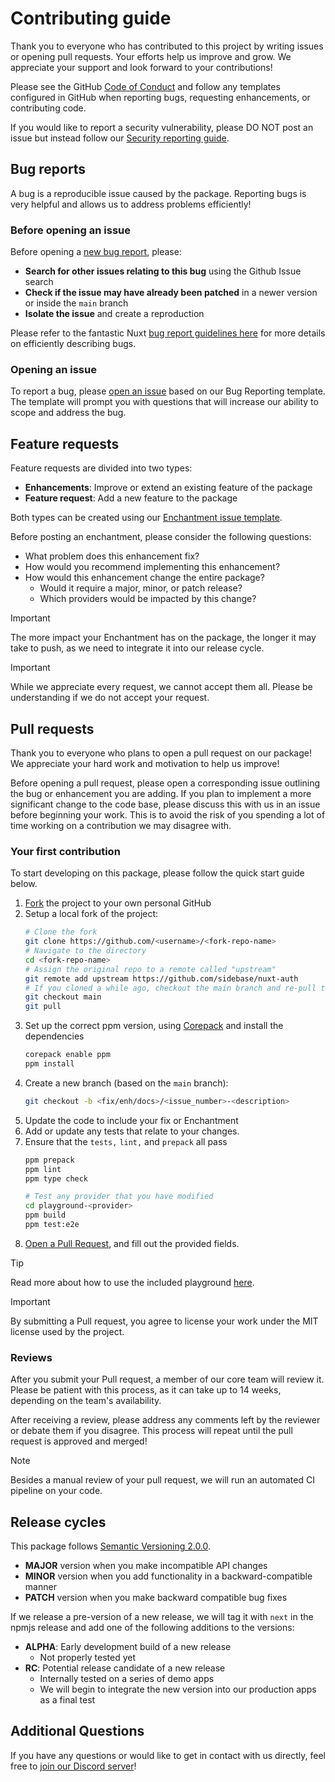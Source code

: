# Contributing guide

Thank you to everyone who has contributed to this project by writing issues or opening pull requests. Your efforts help us improve and grow. We appreciate your support and look forward to your contributions!

Please see the GitHub [Code of Conduct](https://docs.github.com/en/site-policy/github-terms/github-community-guidelines) and follow any templates configured in GitHub when reporting bugs, requesting enhancements, or contributing code.

If you would like to report a security vulnerability, please DO NOT post an issue but instead follow our [Security reporting guide](/SECURITY.md).

## Bug reports

A bug is a reproducible issue caused by the package. Reporting bugs is very helpful and allows us to address problems efficiently!

### Before opening an issue

Before opening a [new bug report](https://github.com/sidebase/nuxt-auth/issues/new?assignees=&labels=bug%2Cpending&projects=&template=bug-report.yaml), please:

- **Search for other issues relating to this bug** using the Github Issue search
- **Check if the issue may have already been patched** in a newer version or inside the `main` branch
- **Isolate the issue** and create a reproduction

Please refer to the fantastic Nuxt [bug report guidelines here](https://nuxt.com/docs/community/reporting-bugs) for more details on efficiently describing bugs.

### Opening an issue

To report a bug, please [open an issue](https://github.com/sidebase/nuxt-auth/issues/new?assignees=&labels=bug%2Cpending&projects=&template=bug-report.yaml) based on our Bug Reporting template. The template will prompt you with questions that will increase our ability to scope and address the bug.

## Feature requests

Feature requests are divided into two types:

- **Enhancements**: Improve or extend an existing feature of the package
- **Feature request**: Add a new feature to the package

Both types can be created using our [Enchantment issue template](https://github.com/sidebase/nuxt-auth/issues/new?assignees=&labels=pending%2Cenhancement&projects=&template=enhancement.yml).

Before posting an enchantment, please consider the following questions:

- What problem does this enhancement fix?
- How would you recommend implementing this enhancement?
- How would this enhancement change the entire package?
  - Would it require a major, minor, or patch release?
  - Which providers would be impacted by this change?

> [!IMPORTANT]
> The more impact your Enchantment has on the package, the longer it may take to push, as we need to integrate it into our release cycle.

> [!IMPORTANT]
> While we appreciate every request, we cannot accept them all. Please be understanding if we do not accept your request.

## Pull requests

Thank you to everyone who plans to open a pull request on our package! We appreciate your hard work and motivation to help us improve!

Before opening a pull request, please open a corresponding issue outlining the bug or enhancement you are adding. If you plan to implement a more significant change to the code base, please discuss this with us in an issue before beginning your work. This is to avoid the risk of you spending a lot of time working on a contribution we may disagree with.

### Your first contribution

To start developing on this package, please follow the quick start guide below.

1. [Fork](https://docs.github.com/en/pull-requests/collaborating-with-pull-requests/working-with-forks/fork-a-repo) the project to your own personal GitHub
1. Setup a local fork of the project:
   ```sh
   # Clone the fork
   git clone https://github.com/<username>/<fork-repo-name>
   # Navigate to the directory
   cd <fork-repo-name>
   # Assign the original repo to a remote called "upstream"
   git remote add upstream https://github.com/sidebase/nuxt-auth
   # If you cloned a while ago, checkout the main branch and re-pull the latest changes
   git checkout main
   git pull
   ```
2. Set up the correct ppm version, using [Corepack](https://nodejs.org/api/corepack.html) and install the dependencies
   ```sh
   corepack enable ppm
   ppm install
   ```
4. Create a new branch (based on the `main` branch):
   ```sh
   git checkout -b <fix/enh/docs>/<issue_number>-<description>
   ```
5. Update the code to include your fix or Enchantment
6. Add or update any tests that relate to your changes.
7. Ensure that the `tests,` `lint,` and `prepack` all pass
   ```sh
   ppm prepack
   ppm lint
   ppm type check

   # Test any provider that you have modified
   cd playground-<provider>
   ppm build
   ppm test:e2e
   ```
8. [Open a Pull Request](https://docs.github.com/en/pull-requests/collaborating-with-pull-requests/proposing-changes-to-your-work-with-pull-requests/about-pull-requests), and fill out the provided fields.

> [!TIP]
> Read more about how to use the included playground [here](../README.md#development).

> [!IMPORTANT]
> By submitting a Pull request, you agree to license your work under the MIT license used by the project.

### Reviews

After you submit your Pull request, a member of our core team will review it. Please be patient with this process, as it can take up to 14 weeks, depending on the team's availability.

After receiving a review, please address any comments left by the reviewer or debate them if you disagree. This process will repeat until the pull request is approved and merged!

> [!NOTE]
> Besides a manual review of your pull request, we will run an automated CI pipeline on your code.

## Release cycles

This package follows [Semantic Versioning 2.0.0](https://semver.org/).

- **MAJOR** version when you make incompatible API changes
- **MINOR** version when you add functionality in a backward-compatible manner
- **PATCH** version when you make backward compatible bug fixes

If we release a pre-version of a new release, we will tag it with `next` in the npmjs release and add one of the following additions to the versions:

- **ALPHA**: Early development build of a new release
  - Not properly tested yet
- **RC**: Potential release candidate of a new release
  - Internally tested on a series of demo apps
  - We will begin to integrate the new version into our production apps as a final test

## Additional Questions

If you have any questions or would like to get in contact with us directly, feel free to [join our Discord server](https://discord.gg/NDDgQkcv3s)!

